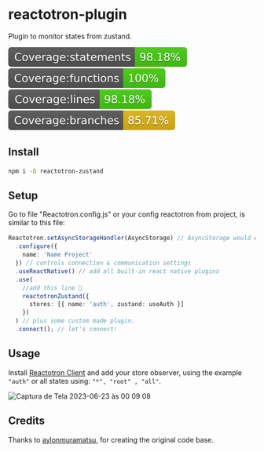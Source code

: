 # reactotron-plugin

Plugin to monitor states from zustand.

![](./docs/badge-statements.svg) ![](./docs/badge-functions.svg) ![](./docs/badge-lines.svg) ![](./docs/badge-branches.svg)

## Install

```bash
npm i -D reactotron-zustand
```

## Setup

Go to file "Reactotron.config.js" or your config reactotron from project, is similar to this file:

```ts
Reactotron.setAsyncStorageHandler(AsyncStorage) // AsyncStorage would either come from `react-native` or `@react-native-community/async-storage` depending on where you get it from
  .configure({
    name: 'Name Project'
  }) // controls connection & communication settings
  .useReactNative() // add all built-in react native plugins
  .use(
    //add this line 🙌
    reactotronZustand({
      stores: [{ name: 'auth', zustand: useAuth }]
    })
  ) // plus some custom made plugin.
  .connect(); // let's connect!
```

## Usage

Install <a href="https://github.com/infinitered/reactotron/blob/master/docs/installing.md" target="_blank">Reactotron Client</a> and add your store observer, using the example `"auth"` or all states using: `"*", "root" , "all"`.

<img width="602" alt="Captura de Tela 2023-06-23 às 00 09 08" src="https://raw.githubusercontent.com/joalisonpereira/reactotron-plugin-zustand/master/docs/tron2.png">

## Credits

Thanks to [aylonmuramatsu](https://github.com/aylonmuramatsu/), for creating the original code base.
